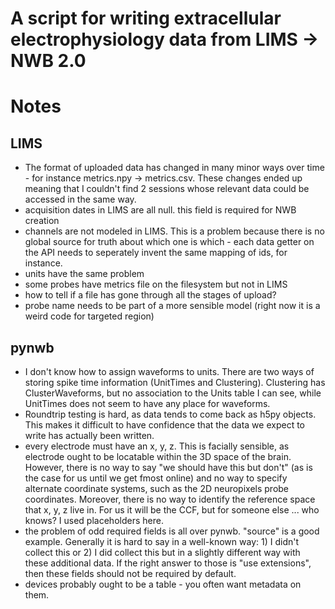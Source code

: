 A script for writing extracellular electrophysiology data from LIMS -> NWB 2.0
==============================================================================


Notes
=====

LIMS
----
- The format of uploaded data has changed in many minor ways over time - for instance metrics.npy -> metrics.csv. These changes  ended up meaning that I couldn't find 2 sessions whose relevant data could be accessed in the same way.
- acquisition dates in LIMS are all null. this field is required for NWB creation
- channels are not modeled in LIMS. This is a problem because there is no global source for truth about which one is which - each data getter on the API needs to seperately invent the same mapping of ids, for instance.
- units have the same problem
- some probes have metrics file on the filesystem but not in LIMS
- how to tell if a file has gone through all the stages of upload?
- probe name needs to be part of a more sensible model (right now it is a weird code for targeted region)

pynwb
-----
- I don't know how to assign waveforms to units. There are two ways of storing spike time information (UnitTimes and Clustering). Clustering has ClusterWaveforms, but no association to the Units table I can see, while UnitTimes does not seem to have any place for waveforms.
- Roundtrip testing is hard, as data tends to come back as h5py objects. This makes it difficult to have confidence that the data we expect to write has actually been written.
- every electrode must have an x, y, z. This is facially sensible, as electrode ought to be locatable within the 3D space of the brain. However, there is no way to say "we should have this but don't" (as is the case for us until we get fmost online) and no way to specify alternate coordinate systems, such as the 2D neuropixels probe coordinates. Moreover, there is no way to identify the reference space that x, y, z live in. For us it will be the CCF, but for someone else ... who knows? I used placeholders here.
- the problem of odd required fields is all over pynwb. "source" is a good example. Generally it is hard to say in a well-known way: 1) I didn't collect this or 2) I did collect this but in a slightly different way with these additional data. If the right answer to those is "use extensions", then these fields should not be required by default.
- devices probably ought to be a table - you often want metadata on them. 